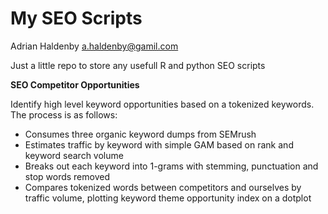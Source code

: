 My SEO Scripts
========================================
Adrian Haldenby a.haldenby@gamil.com

Just a little repo to store any usefull R and python SEO scripts

**SEO Competitor Opportunities**

Identify high level keyword opportunities based on a tokenized keywords. The process is as follows: 
* Consumes three organic keyword dumps from SEMrush
* Estimates traffic by keyword with simple GAM based on rank and keyword search volume
* Breaks out each keyword into 1-grams with stemming, punctuation and stop words removed
* Compares tokenized words between competitors and ourselves by traffic volume, plotting keyword theme opportunity index on a dotplot

